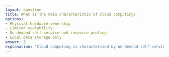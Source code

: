 ```yaml
---
layout: question
title: What is the main characteristic of cloud computing?
options:
- Physical hardware ownership
- Limited scalability
- On-demand self-service and resource pooling
- Local data storage only
answer: 3
explanation: "Cloud computing is characterized by on-demand self-service, resource pooling, rapid elasticity, measured service, and broad network access. Users can provision resources as needed without human interaction."
---
```

